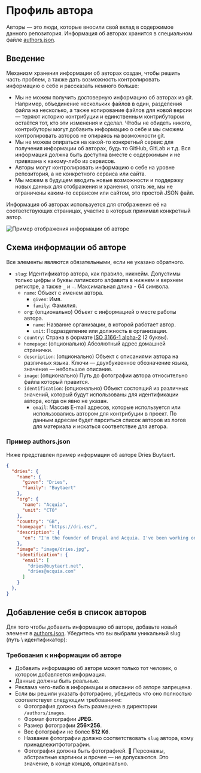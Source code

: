 # Профиль автора

Авторы — это люди, которые вносили свой вклад в содержимое данного репозитория. Информация об авторах хранится в специальном файле [authors.json](../../authors/authors.json).

## Введение

Механизм хранения информации об авторах создан, чтобы решить часть проблем, а также дать возможность контролировать информацию о себе и рассказать немного больше:

- Мы не можем получить достоверную информацию об авторах из git. Например, объединение нескольких файлов в один, разделения файла на несколько, а также копирование файлов для новой версии — теряют историю контрибуции и единственным контрибутором остаётся тот, кто эти изменения и сделал. Чтобы не обидеть никого, контрибуторы могут добавить информацию о себе и мы сможем контролировать авторов не опираясь на возможности git.
- Мы не можем опираться на какой-то конкретный сервис для получения информации об авторах, будь то GitHub, GitLab и т.д. Вся информация должна быть доступна вместе с содержимым и не привязана к какому-либо из сервисов.
- Авторы могут контролировать информацию о себе на уровне репозитория, а не конкретного сервиса или сайта.
- Мы можем в будущем вводить новые возможности и поддержку новых данных для отображения и хранения, опять же, мы не ограничены каким-то сервисом или сайтом, это простой JSON файл.

Информация об авторах используется для отображения её на соответствующих страницах, участие в которых принимал конкретный автор.

![Пример отображения информации об авторе](https://i.imgur.com/7KPuivr.png)

## Схема информации об авторе

Все элементы являются обязательными, если не указано обратного.

* `slug`: Идентификатор автора, как правило, никнейм. Допустимы только цифры и буквы латинского алфавита в нижнем и
  верхнем регистре, а также `_` и `-`. Максимальная длина - 64 символа.
  * `name`: Объект с именем автора.
    * `given`: Имя.
    * `family`: Фамилия.
  * `org`: (опционально) Объект с информацией о месте работы автора.
    * `name`: Название организации, в которой работает автор.
    * `unit`: Подразделение или должность в организации.
  * `country`: Страна в формате [ISO 3166-1 alpha-2](https://ru.wikipedia.org/wiki/ISO_3166-1_alpha-2) (2 буквы).
  * `homepage`: (опционально) Абсолютный адрес домашней странички.
  * `description`: (опционально) Объект с описаниями автора на различных языка. Ключи — двухбуквенное обозначение языка,
    значение — небольшое описание.
  * `image`: (опционально) Путь до фотографии автора относительно файла который правится.
  * `identification`: (опционально) Объект состоящий из различных значений, который будут использованы для идентификации
    автора, когда он явно не указан.
    * `email`: Массив E-mail адресов, которые используется или использовались автором для контрибуции в проект. По
      данным адресам будет парситься список авторов из логов для материала и искаться соответствие для автора.

### Пример authors.json

Ниже представлен пример информации об авторе Dries Buytaert.

```json
{
  "dries": {
    "name": {
      "given": "Dries",
      "family": "Buytaert"
    },
    "org": {
      "name": "Acquia",
      "unit": "CTO"
    },
    "country": "GB",
    "homepage": "https://dri.es/",
    "description": {
      "en": "I'm the founder of Drupal and Acquia. I've been working on Open Source and an Open Web for 20+ years. I'm also a blogger, photographer, traveler, investor, husband, and father of two wonderful kids."
    },
    "image": "image/dries.jpg",
    "identification": {
      "email": [
        "dries@buytaert.net",
        "dries@acquia.com"
      ]
    }
  },
}
```

## Добавление себя в список авторов

Для того чтобы добавить информацию об авторе, добавьте новый элемент в [authors.json](../../authors/authors.json). Убедитесь что вы выбрали уникальный slug (путь \ идентификатор):

### Требования к информации об авторе

- Добавить информацию об авторе может только тот человек, о котором добавляется информация.
- Данные должны быть реальные.
- Реклама чего-либо в информации и описании об авторе запрещена.
- Если вы решили указать фотографию, убедитесь что оно полностью соответствует следующим требованиям:
  - Фотография должна быть размещена в директории `/authors/images`.
  - Формат фотографии **JPEG**.
  - Размер фотографии **256×256**.
  - Вес фотографии не более **512 Кб**.
  - Название фотографии должно соответствовать `slug` автора, кому принадлежитфотографии.
  - Фотография должна быть фотографией. 🤔 Персонажы, абстрактные картинки и прочее — не допускаются. Это значение, в
    конце концов, опционально.